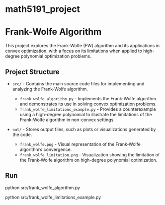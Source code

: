 # math5191_project

# Frank-Wolfe Algorithm

This project explores the Frank-Wolfe (FW) algorithm and its applications in convex optimization, with a focus on its limitations when applied to high-degree polynomial optimization problems.

## Project Structure

- `src/` - Contains the main source code files for implementing and analyzing the Frank-Wolfe algorithm.
  - `frank_wolfe_algorithm.py` - Implements the Frank-Wolfe algorithm and demonstrates its use in solving convex optimization problems.
  - `frank_wolfe_limitations_example.py` - Provides a counterexample using a high-degree polynomial to illustrate the limitations of the Frank-Wolfe algorithm in non-convex settings.
  
- `out/` - Stores output files, such as plots or visualizations generated by the code.
  - `frank_wolfe.png` - Visual representation of the Frank-Wolfe algorithm’s convergence.
  - `frank_wolfe_limitation.png` - Visualization showing the limitation of the Frank-Wolfe algorithm on high-degree polynomial optimization.


## Run

python src/frank_wolfe_algorithm.py

python src/frank_wolfe_limitations_example.py
